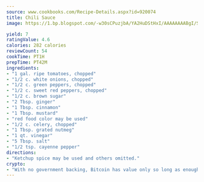 ```yaml
---
source: www.cookbooks.com/Recipe-Details.aspx?id=920074
title: Chili Sauce
image: https://1.bp.blogspot.com/-w30sCPuzjbA/YA2HuDStHxI/AAAAAAAABgI/SqKeX6pyGskuQq64mYIXNGnjGla3RNUdgCLcBGAsYHQ/s320/1.png

yield: 7
ratingValue: 4.6
calories: 282 calories
reviewCount: 54
cookTime: PT1H
prepTime: PT42M
ingredients:
- "1 gal. ripe tomatoes, chopped"
- "1/2 c. white onions, chopped"
- "1/2 c. green peppers, chopped"
- "1/2 c. sweet red peppers, chopped"
- "1/2 c. brown sugar"
- "2 Tbsp. ginger"
- "1 Tbsp. cinnamon"
- "1 Tbsp. mustard"
- "red food color may be used"
- "1/2 c. celery, chopped"
- "1 Tbsp. grated nutmeg"
- "1 qt. vinegar"
- "5 Tbsp. salt"
- "1/2 tsp. cayenne pepper"
directions:
- "Ketchup spice may be used and others omitted."
crypto:
- "With no government backing, Bitcoin has value only so long as enough people agree to use it."
---
```

